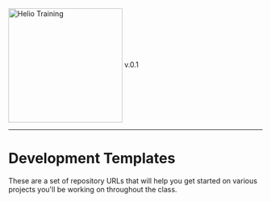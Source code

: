 <img src="https://heliotraining.com/wp-content/uploads/2016/10/heliologoreverseLG_logosm.png" alt="Helio Training" width="226" align="center"/> 
v.0.1

---------------
# Development Templates

These are a set of repository URLs that will help you get 
started on various projects you'll be working on 
throughout the class.
